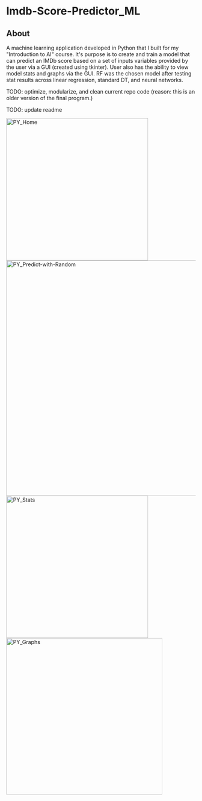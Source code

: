# Imdb-Score-Predictor_ML

## About
A machine learning application developed in Python that I built for my "Introduction to AI" course. It's purpose is to create and train a model that can predict an IMDb score based on a set of inputs variables provided by the user via a GUI (created using tkinter). User also has the ability to view model stats and graphs via the GUI. RF was the chosen model after testing stat results across linear regression, standard DT, and neural networks.

TODO: optimize, modularize, and clean current repo code (reason: this is an older version of the final program.)

TODO: update readme

<img width="377" alt="PY_Home" src="https://github.com/user-attachments/assets/c39dd485-956d-4868-bdba-66381f3705ea">\
<img width="624" alt="PY_Predict-with-Random" src="https://github.com/user-attachments/assets/bdc13cbb-c2a5-4c23-a88c-708103e30f83">\
<img width="377" alt="PY_Stats" src="https://github.com/user-attachments/assets/da5d9585-2811-40d0-ae05-22e601b28348">
<img width="415" alt="PY_Graphs" src="https://github.com/user-attachments/assets/fd6fe19b-a8fe-4e37-b62d-7ac7ccb5f5a2">
